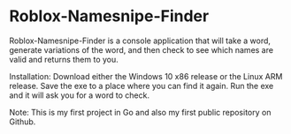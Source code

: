 # Roblox-Namesnipe-Finder

Roblox-Namesnipe-Finder is a console application that will take a word, generate variations of the word, and then check to see which names are valid and returns them to you.

Installation:
Download either the Windows 10 x86 release or the Linux ARM release.
Save the exe to a place where you can find it again.
Run the exe and it will ask you for a word to check.

Note:
This is my first project in Go and also my first public repository on Github.
